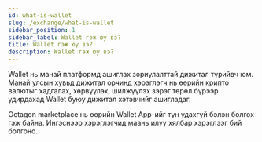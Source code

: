 ```yaml
---
id: what-is-wallet
slug: /exchange/what-is-wallet
sidebar_position: 1
sidebar_label: Wallet гэж юу вэ?
title: Wallet гэж юу вэ?
description: Wallet гэж юу вэ?
---
```


Wallet нь манай платформд ашиглах зориулалттай дижитал түрийвч юм. Манай улсын хувьд дижитал орчинд хэрэглэгч нь өөрийн крипто валютыг хадгалах, хөрвүүлэх, шилжүүлэх зэрэг төрөл бүрээр удирдахад Wallet буюу дижитал хэтэвчийг ашигладаг.

Octagon marketplace нь өөрийн Wallet App-ийг тун удахгүй бэлэн болгох гэж байна. Ингэснээр хэрэглэгчид маань илүү хялбар хэрэглээг бий болгоно.